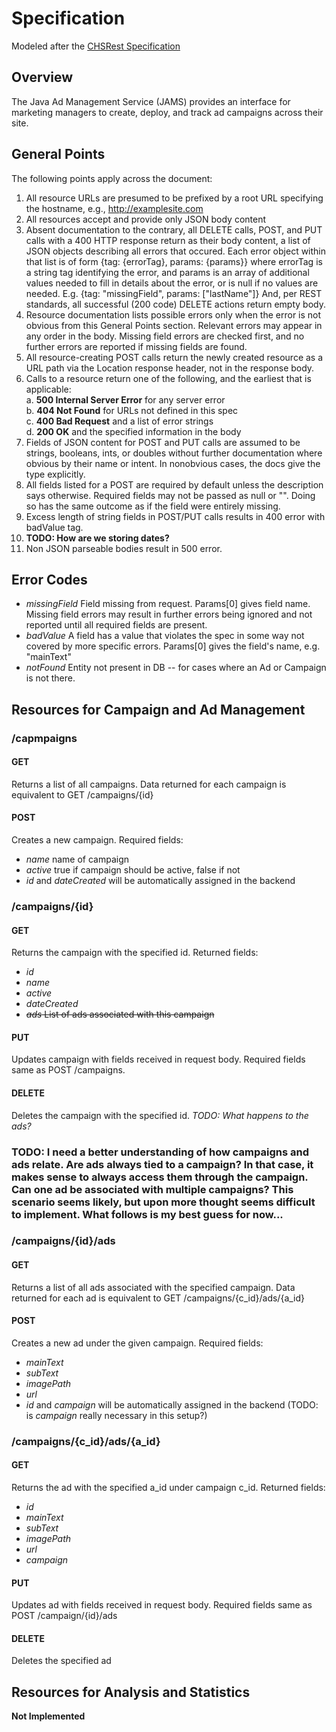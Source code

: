 # Specification
Modeled after the [CHSRest Specification](http://ec2-34-221-236-150.us-west-2.compute.amazonaws.com//WebDev/Modules/02HTTPandREST/2CHSREST/CHSREST.html)

## Overview
The Java Ad Management Service (JAMS) provides an interface for marketing managers to create, deploy, and track ad campaigns across their site. 

## General Points
The following points apply across the document:
1. All resource URLs are presumed to be prefixed by a root URL specifying the hostname, e.g., http://examplesite.com
2. All resources accept and provide only JSON body content
3. Absent documentation to the contrary, all DELETE calls, POST, and PUT calls with a 400 HTTP response return as their body content, a list of JSON objects describing all errors that occured. Each error object within that list is of form {tag: {errorTag}, params: {params}} where errorTag is a string tag identifying the error, and params is an array of additional values needed to fill in details about the error, or is null if no values are needed. E.g. {tag: "missingField", params: ["lastName"]} And, per REST standards, all successful (200 code) DELETE actions return empty body.
4. Resource documentation lists possible errors only when the error is not obvious from this General Points section. Relevant errors may appear in any order in the body. Missing field errors are checked first, and no further errors are reported if missing fields are found.
5. All resource-creating POST calls return the newly created resource as a URL path via the Location response header, not in the response body.
6. Calls to a resource return one of the following, and the earliest that is applicable:    
    a. **500 Internal Server Error** for any server error    
    b. **404 Not Found** for URLs not defined in this spec    
    c. **400 Bad Request** and a list of error strings    
    d. **200 OK** and the specified information in the body    
7. Fields of JSON content for POST and PUT calls are assumed to be strings, booleans, ints, or doubles without further documentation where obvious by their name or intent. In nonobvious cases, the docs give the type explicitly.
8. All fields listed for a POST are required by default unless the description says otherwise. Required fields may not be passed as null or "". Doing so has the same outcome as if the field were entirely missing.
9. Excess length of string fields in POST/PUT calls results in 400 error with badValue tag.
10. **TODO: How are we storing dates?**
11. Non JSON parseable bodies result in 500 error.

## Error Codes
- *missingField* Field missing from request. Params[0] gives field name. Missing field errors may result in further errors being ignored and not reported until all required fields are present.
- *badValue* A field has a value that violates the spec in some way not covered by more specific errors. Params[0] gives the field's name, e.g. "mainText"
- *notFound* Entity not present in DB -- for cases where an Ad or Campaign is not there.

## Resources for Campaign and Ad Management

### /capmpaigns
#### GET
Returns a list of all campaigns. Data returned for each campaign is equivalent to GET /campaigns/{id}
#### POST
Creates a new campaign. Required fields:
- *name* name of campaign
- *active* true if campaign should be active, false if not
- *id* and *dateCreated* will be automatically assigned in the backend

### /campaigns/{id}
#### GET
Returns the campaign with the specified id. Returned fields:
- *id*
- *name*
- *active*
- *dateCreated*
- ~~*ads* List of ads associated with this campaign~~
#### PUT
Updates campaign with fields received in request body. Required fields same as POST /campaigns.
#### DELETE
Deletes the campaign with the specified id. 
*TODO: What happens to the ads?*

### TODO: I need a better understanding of how campaigns and ads relate. Are ads always tied to a campaign? In that case, it makes sense to always access them through the campaign. Can one ad be associated with multiple campaigns? This scenario seems likely, but upon more thought seems difficult to implement. What follows is my best guess for now...
### /campaigns/{id}/ads
#### GET
Returns a list of all ads associated with the specified campaign. Data returned for each ad is equivalent to GET /campaigns/{c_id}/ads/{a_id}
#### POST
Creates a new ad under the given campaign. Required fields:
- *mainText*
- *subText*
- *imagePath*
- *url*
- *id* and *campaign* will be automatically assigned in the backend (TODO: is *campaign* really necessary in this setup?)

### /campaigns/{c_id}/ads/{a_id}
#### GET
Returns the ad with the specified a_id under campaign c_id. Returned fields:
- *id*
- *mainText*
- *subText*
- *imagePath*
- *url*
- *campaign*
#### PUT
Updates ad with fields received in request body. Required fields same as POST /campaign/{id}/ads
#### DELETE
Deletes the specified ad

## Resources for Analysis and Statistics
**Not Implemented**
